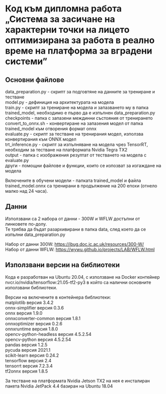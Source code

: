 # Код към дипломна работа „Система за засичане на характерни точки на лицето оптимизирана за работа в реално време на платформа за вградени системи”

## Основни файлове
data_preparation.py - скрипт за подговтяне на данните за трениране и тестване  
model.py - дефиниция на архитектурата на модела  
train.py - скрипт за трениране на модела и запазването му в папка trained_model, необходимо е първо да е изпълнен data_preparation.py  
checkpoints - папка с запазени междинни състояния от тренирането  
convert_to_onnx.sh - конвертиране на запазения модел от папка trained_model към отворения формат onnx  
evaluate.py - скрипт за тестване на тренирания модел, използва конвертирания към ONNX модел  
trt_inference.py - скрипт за изпълняване на модела чрез TensorRT, необходим за тестване на платформата Nvidia Tegra TX2  
output - папка с изображения резултат от тестването на модела с evaluate.py  
други - помощни файлове и функции, които се изпозват за изгаждане на модела  

Включените в обучени модели - папката trained_model и файла trained_model.onnx са тренирани в продължение на 200 епохи (отнело малко над 24 часа).
## Данни
Използвани са 2 набора от данни - 300W и WFLW достъпни от линковете по-долу.  
Те трябва да бъдат разархивирани в папка data, след което да се изпълни data_preparation.py

Набор от данни 300W: https://ibug.doc.ic.ac.uk/resources/300-W/  
Набор от данни WFLW: https://wywu.github.io/projects/LAB/WFLW.html  

## Използвани версии на библиотеки
Кода е разработван на Ubuntu 20.04, с използване на Docker контейнер nvcr.io/nvidia/tensorflow:21.05-tf2-py3 в който са налични основните използвани библиотеки.  

Версии на включените в контейнера библиотеки:  
matplotlib версия 3.4.2  
onnx-simplifier версия 0.3.6  
onnx версия 1.9.0  
onnxconverter-common версия 1.8.1  
onnxoptimizer версия 0.2.6  
onnxruntime версия 1.8.0  
opencv-python-headless версия 4.5.2.54  
opencv-python версия 4.5.2.54  
pandas версия 1.2.5  
pycuda версия 2021.1  
scikit-learn версия 0.24.2  
tensorflow версия 2.4  
tensorrt версия 7.2.3.4  
tf2onnx версия 1.8.5  

За тестване на платформата Nvidia Jetson TX2 на нея е инсталиран пакета Nvidia JetPack 4.4 базиран на Ubuntu 18.04  
